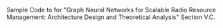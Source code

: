 Sample Code to for "Graph Neural Networks for Scalable Radio Resource Management: Architecture Design and Theoretical Analysis" Section V.C.

